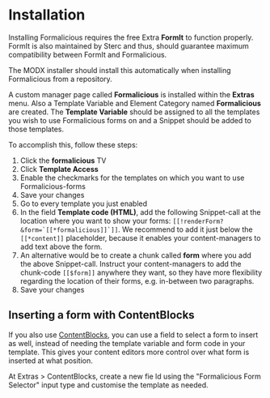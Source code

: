 # Installation

Installing Formalicious requires the free Extra **FormIt** to function properly.
FormIt is also maintained by Sterc and thus, should guarantee maximum compatibility between FormIt and Formalicious.

The MODX installer should install this automatically when installing Formalicious from a repository.

A custom manager page called **Formalicious** is installed within the **Extras** menu.
Also a Template Variable and Element Category named **Formalicious** are created.
The **Template Variable** should be assigned to all the templates you wish to use Formalicious forms on and a Snippet should be added to those templates.

To accomplish this, follow these steps:

1. Click the **formalicious** TV
2. Click **Template Access**
3. Enable the checkmarks for the templates on which you want to use Formalicious-forms
4. Save your changes
5. Go to every template you just enabled
6. In the field **Template code (HTML)**, add the following Snippet-call at the location where you want to show your forms: ``[[!renderForm? &form=`[[*formalicious]]`]]``. We recommend to add it just below the `[[*content]]` placeholder, because it enables your content-managers to add text above the form.
7. An alternative would be to create a chunk called **form** where you add the above Snippet-call. Instruct your content-managers to add the chunk-code `[[$form]]` anywhere they want, so they have more flexibility regarding the location of their forms, e.g. in-between two paragraphs.
8. Save your changes

## Inserting a form with ContentBlocks

If you also use [ContentBlocks][1], you can use a field to select a form to insert as well,
instead of needing the template variable and form code in your template.
This gives your content editors more control over what form is inserted at what position.

At Extras > ContentBlocks, create a new fie ld using the "Formalicious Form Selector" input type and customise the template as needed.

[1]: https://www.modmore.com/contentblocks/
